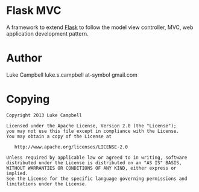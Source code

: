 # Flask MVC
A framework to extend [Flask](http://flask.pocoo.org) to follow the model view controller, MVC, web application development pattern.

# Author
Luke Campbell luke.s.campbell at-symbol gmail.com

# Copying
```
Copyright 2013 Luke Campbell

Licensed under the Apache License, Version 2.0 (the "License");
you may not use this file except in compliance with the License.
You may obtain a copy of the License at

   http://www.apache.org/licenses/LICENSE-2.0

Unless required by applicable law or agreed to in writing, software
distributed under the License is distributed on an "AS IS" BASIS,
WITHOUT WARRANTIES OR CONDITIONS OF ANY KIND, either express or implied.
See the License for the specific language governing permissions and
limitations under the License.
```
